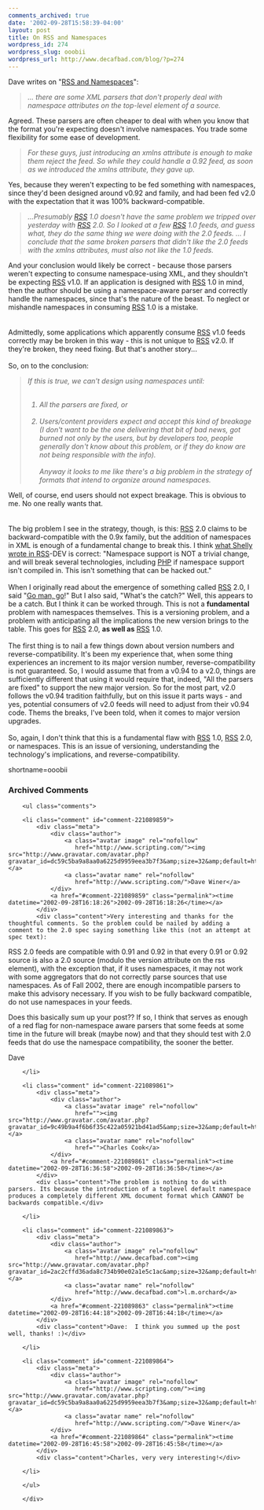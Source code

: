 ```yaml
---
comments_archived: true
date: '2002-09-28T15:58:39-04:00'
layout: post
title: On RSS and Namespaces
wordpress_id: 274
wordpress_slug: ooobii
wordpress_url: http://www.decafbad.com/blog/?p=274
---
```

Dave writes on "<a href="http://scriptingnews.userland.com/stories/storyReader$1766">RSS and Namespaces</a>":<blockquote><i>... there are some XML parsers that don't properly deal with namespace attributes on the top-level element of a source.</i></blockquote>Agreed.  These parsers are often cheaper to deal with when you know that the format you're expecting doesn't involve namespaces.  You trade some flexibility for some ease of development.<blockquote><i>For these guys, just introducing an xmlns attribute is enough to make them reject the feed. So while they could handle a 0.92 feed, as soon as we introduced the xmlns attribute, they gave up.</i></blockquote>Yes, because they weren't expecting to be fed something with namespaces, since they'd been designed around v0.92 and family, and had been fed v2.0 with the expectation that it was 100% backward-compatible.<blockquote><i>...Presumably <a href="http://www.decafbad.com/twiki/bin/view/Main/RSS">RSS</a> 1.0 doesn't have the same problem we tripped over yesterday with <a href="http://www.decafbad.com/twiki/bin/view/Main/RSS">RSS</a> 2.0. So I looked at a few <a href="http://www.decafbad.com/twiki/bin/view/Main/RSS">RSS</a> 1.0 feeds, and guess what, they do the same thing we were doing with the 2.0 feeds. ...  I conclude that the same broken parsers that didn't like the 2.0 feeds with the xmlns attributes, must also not like the 1.0 feeds.</i></blockquote>And your conclusion would likely be correct - because those parsers weren't expecting to consume namespace-using XML, and they shouldn't be expecting <a href="http://www.decafbad.com/twiki/bin/view/Main/RSS">RSS</a> v1.0.  If an application is designed with <a href="http://www.decafbad.com/twiki/bin/view/Main/RSS">RSS</a> 1.0 in mind, then the author should be using a namespace-aware parser and correctly handle the namespaces, since that's the nature of the beast.  To neglect or mishandle namespaces in consuming <a href="http://www.decafbad.com/twiki/bin/view/Main/RSS">RSS</a> 1.0 is a mistake.  
<br /><br />
Admittedly, some applications which apparently consume <a href="http://www.decafbad.com/twiki/bin/view/Main/RSS">RSS</a> v1.0 feeds correctly may be broken in this way - this is not unique to <a href="http://www.decafbad.com/twiki/bin/view/Main/RSS">RSS</a> v2.0.  If they're broken, they need fixing.   But that's another story...
<br /><br />
So, on to the conclusion:<blockquote><i>If this is true, we can't design using namespaces until:
<br /><br />
1. All the parsers are fixed, or
<br /><br />
2. Users/content providers expect and accept this kind of breakage (I don't want to be the one delivering that bit of bad news, got burned not only by the users, but by developers too, people generally don't know about this problem, or if they do know are not being responsible with the info).
<br /><br />
Anyway it looks to me like there's a big problem in the strategy of formats that intend to organize around namespaces.</blockquote></i>Well, of course, end users should not expect breakage.  This is obvious to me.  No one really wants that.  
<br /><br />
The big problem I see in the strategy, though, is this:  <a href="http://www.decafbad.com/twiki/bin/view/Main/RSS">RSS</a> 2.0 claims to be backward-compatible with the 0.9x family, but the addition of namespaces in XML is enough of a fundamental change to break this.  I think <a href="http://groups.yahoo.com/group/rss-dev/message/4115">what Shelly wrote in <a href="http://www.decafbad.com/twiki/bin/view/Main/RSS">RSS</a>-DEV</a> is correct:  "Namespace support is NOT a
trivial change, and will break several technologies, including <a href="http://www.decafbad.com/twiki/bin/view/Main/PHP">PHP</a> if
namespace support isn't compiled in. This isn't something that can be
hacked out."
<br /><br />
When I originally read about the emergence of something called <a href="http://www.decafbad.com/twiki/bin/view/Main/RSS">RSS</a> 2.0, I said "<a href="http://www.decafbad.com/news_archives/000268.phtml#000268">Go man, go</a>!"  But I also said, "What's the catch?"  Well, this appears to be a catch.  But I think it can be worked through.  This is not a <strong>fundamental</strong> problem with namespaces themselves.  This is a versioning problem, and a problem with anticipating all the implications the new version brings to the table.  This goes for <a href="http://www.decafbad.com/twiki/bin/view/Main/RSS">RSS</a> 2.0, <strong>as well as</strong> <a href="http://www.decafbad.com/twiki/bin/view/Main/RSS">RSS</a> 1.0.
<br /><br />
The first thing is to nail a few things down about version numbers and reverse-compatibility.  It's been my experience that, when some thing experiences an increment to its major version number, reverse-compatibility is not guaranteed.  So, I would assume that from a v0.94 to a v2.0, things are sufficiently different that using it would require that, indeed, "All the parsers are fixed" to support the new major version.  So for the most part, v2.0 follows the v0.94 tradition faithfully, but on this issue it parts ways - and yes, potential consumers of v2.0 feeds will need to adjust from their v0.94 code.  Thems the breaks, I've been told, when it comes to major version upgrades.
<br /><br />
So, again, I don't think that this is a fundamental flaw with <a href="http://www.decafbad.com/twiki/bin/view/Main/RSS">RSS</a> 1.0, <a href="http://www.decafbad.com/twiki/bin/view/Main/RSS">RSS</a> 2.0, or namespaces.  This is an issue of versioning, understanding the technology's implications, and reverse-compatibility.
<!--more-->
shortname=ooobii

<div id="comments" class="comments archived-comments">
            <h3>Archived Comments</h3>
            
        <ul class="comments">
            
        <li class="comment" id="comment-221089859">
            <div class="meta">
                <div class="author">
                    <a class="avatar image" rel="nofollow" 
                       href="http://www.scripting.com/"><img src="http://www.gravatar.com/avatar.php?gravatar_id=dc59c5ba9a8aa0a6225d9959eea3b7f3&amp;size=32&amp;default=http://mediacdn.disqus.com/1320279820/images/noavatar32.png"/></a>
                    <a class="avatar name" rel="nofollow" 
                       href="http://www.scripting.com/">Dave Winer</a>
                </div>
                <a href="#comment-221089859" class="permalink"><time datetime="2002-09-28T16:18:26">2002-09-28T16:18:26</time></a>
            </div>
            <div class="content">Very interesting and thanks for the thoughtful comments. So the problem could be nailed by adding a comment to the 2.0 spec saying something like this (not an attempt at spec text):

RSS 2.0 feeds are compatible with 0.91 and 0.92 in that every 0.91 or 0.92 source is also a 2.0 source (modulo the version attribute on the rss element), with the exception that, if it uses namespaces, it may not work with some aggregators that do not correctly parse sources that use namespaces. As of Fall 2002, there are enough incompatible parsers to make this advisory necessary. If you wish to be fully backward compatible, do not use namespaces in your feeds.

Does this basically sum up your post?? If so, I think that serves as enough of a red flag for non-namespace aware parsers that some feeds at some time in the future will break (maybe now) and that they should test with 2.0 feeds that do use the namespace compatibility, the sooner the better.

Dave</div>
            
        </li>
    
        <li class="comment" id="comment-221089861">
            <div class="meta">
                <div class="author">
                    <a class="avatar image" rel="nofollow" 
                       href=""><img src="http://www.gravatar.com/avatar.php?gravatar_id=9c49b9a4f6b6f35c422a05921bd41ad5&amp;size=32&amp;default=http://mediacdn.disqus.com/1320279820/images/noavatar32.png"/></a>
                    <a class="avatar name" rel="nofollow" 
                       href="">Charles Cook</a>
                </div>
                <a href="#comment-221089861" class="permalink"><time datetime="2002-09-28T16:36:58">2002-09-28T16:36:58</time></a>
            </div>
            <div class="content">The problem is nothing to do with parsers. Its because the introduction of a toplevel default namespace produces a completely different XML document format which CANNOT be backwards compatible.</div>
            
        </li>
    
        <li class="comment" id="comment-221089863">
            <div class="meta">
                <div class="author">
                    <a class="avatar image" rel="nofollow" 
                       href="http://www.decafbad.com"><img src="http://www.gravatar.com/avatar.php?gravatar_id=2ac2cffd36ada8c734b90e02a1e5c1ac&amp;size=32&amp;default=http://mediacdn.disqus.com/1320279820/images/noavatar32.png"/></a>
                    <a class="avatar name" rel="nofollow" 
                       href="http://www.decafbad.com">l.m.orchard</a>
                </div>
                <a href="#comment-221089863" class="permalink"><time datetime="2002-09-28T16:44:18">2002-09-28T16:44:18</time></a>
            </div>
            <div class="content">Dave:  I think you summed up the post well, thanks! :)</div>
            
        </li>
    
        <li class="comment" id="comment-221089864">
            <div class="meta">
                <div class="author">
                    <a class="avatar image" rel="nofollow" 
                       href="http://www.scripting.com/"><img src="http://www.gravatar.com/avatar.php?gravatar_id=dc59c5ba9a8aa0a6225d9959eea3b7f3&amp;size=32&amp;default=http://mediacdn.disqus.com/1320279820/images/noavatar32.png"/></a>
                    <a class="avatar name" rel="nofollow" 
                       href="http://www.scripting.com/">Dave Winer</a>
                </div>
                <a href="#comment-221089864" class="permalink"><time datetime="2002-09-28T16:45:58">2002-09-28T16:45:58</time></a>
            </div>
            <div class="content">Charles, very very interesting!</div>
            
        </li>
    
        </ul>
    
        </div>
    